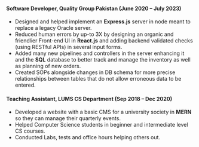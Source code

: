 #### Software Developer, Quality Group Pakistan (June 2020 – July 2023)

- Designed and helped implement an **Express.js** server in node meant to replace a legacy Oracle server.
- Reduced human errors by up-to 3X by designing an organic and friendlier Front-end UI in **React.js** and adding backend validated checks (using RESTful APIs) in several input forms.
- Added many new pipelines and controllers in the server enhancing it and the **SQL** database to better track and manage the inventory as well as planning of new orders.
- Created SOPs alongside changes in DB schema for more precise relationships between tables that do not allow erroneous data to be entered.

#### Teaching Assistant, LUMS CS Department (Sep 2018 – Dec 2020)

- Developed a website with a basic CMS for a university society in **MERN** so they can manage their quarterly events.
- Helped Computer Science students in beginner and intermediate level CS courses.
- Conducted Labs, tests and office hours helping others out.
